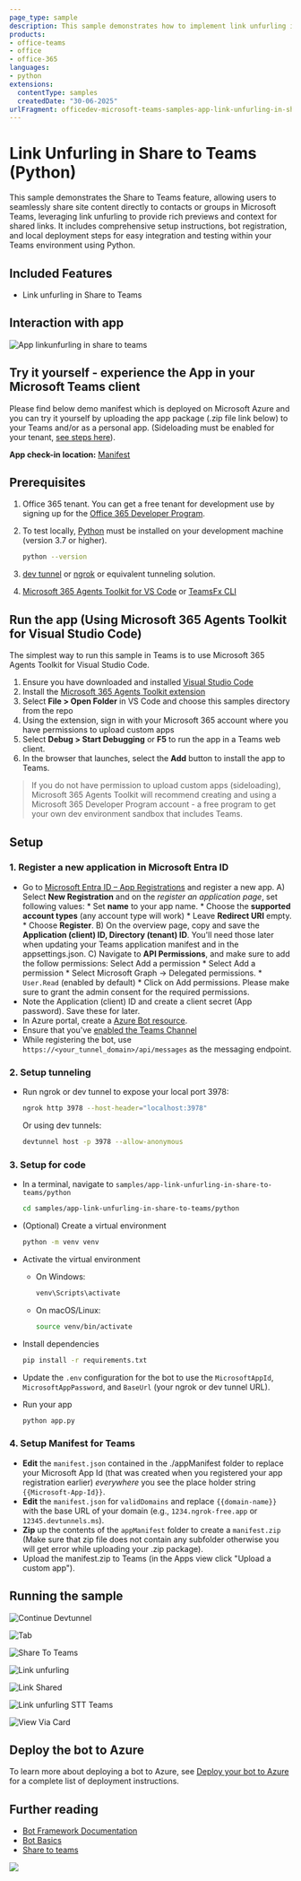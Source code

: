 ```yaml
---
page_type: sample
description: This sample demonstrates how to implement link unfurling in Share to Teams for seamless sharing of site content directly to individual contacts or groups on Teams, using Python.
products:
- office-teams
- office
- office-365
languages:
- python
extensions:
  contentType: samples
  createdDate: "30-06-2025"
urlFragment: officedev-microsoft-teams-samples-app-link-unfurling-in-share-to-teams-python
---
```


# Link Unfurling in Share to Teams (Python)

This sample demonstrates the Share to Teams feature, allowing users to seamlessly share site content directly to contacts or groups in Microsoft Teams, leveraging link unfurling to provide rich previews and context for shared links. It includes comprehensive setup instructions, bot registration, and local deployment steps for easy integration and testing within your Teams environment using Python.

## Included Features

* Link unfurling in Share to Teams

## Interaction with app

![App linkunfurling in share to teams](Images/AppLinkUnfurling.gif)

## Try it yourself - experience the App in your Microsoft Teams client

Please find below demo manifest which is deployed on Microsoft Azure and you can try it yourself by uploading the app package (.zip file link below) to your Teams and/or as a personal app. (Sideloading must be enabled for your tenant, [see steps here](https://docs.microsoft.com/microsoftteams/platform/concepts/build-and-test/prepare-your-o365-tenant#enable-custom-teams-apps-and-turn-on-custom-app-uploading)).

**App check-in location:** [Manifest](/samples/app-link-unfurling-in-share-to-teams/python/demo-manifest/app-link-unfurling-stt.zip)

## Prerequisites

1. Office 365 tenant. You can get a free tenant for development use by signing up for the [Office 365 Developer Program](https://developer.microsoft.com/microsoft-365/dev-program).

2. To test locally, [Python](https://www.python.org/downloads/) must be installed on your development machine (version 3.7 or higher).

    ```bash
    python --version
    ```

3. [dev tunnel](https://learn.microsoft.com/en-us/azure/developer/dev-tunnels/get-started?tabs=windows) or [ngrok](https://ngrok.com/) or equivalent tunneling solution.

4. [Microsoft 365 Agents Toolkit for VS Code](https://marketplace.visualstudio.com/items?itemName=TeamsDevApp.ms-teams-vscode-extension) or [TeamsFx CLI](https://learn.microsoft.com/microsoftteams/platform/toolkit/teamsfx-cli?pivots=version-one)

## Run the app (Using Microsoft 365 Agents Toolkit for Visual Studio Code)

The simplest way to run this sample in Teams is to use Microsoft 365 Agents Toolkit for Visual Studio Code.

1. Ensure you have downloaded and installed [Visual Studio Code](https://code.visualstudio.com/docs/setup/setup-overview)
2. Install the [Microsoft 365 Agents Toolkit extension](https://marketplace.visualstudio.com/items?itemName=TeamsDevApp.ms-teams-vscode-extension)
3. Select **File > Open Folder** in VS Code and choose this samples directory from the repo
4. Using the extension, sign in with your Microsoft 365 account where you have permissions to upload custom apps
5. Select **Debug > Start Debugging** or **F5** to run the app in a Teams web client.
6. In the browser that launches, select the **Add** button to install the app to Teams.

> If you do not have permission to upload custom apps (sideloading), Microsoft 365 Agents Toolkit will recommend creating and using a Microsoft 365 Developer Program account - a free program to get your own dev environment sandbox that includes Teams.

## Setup

### 1. Register a new application in Microsoft Entra ID
  
- Go to [Microsoft Entra ID – App Registrations](https://go.microsoft.com/fwlink/?linkid=2083908) and register a new app.
  A) Select **New Registration** and on the *register an application page*, set following values:
      * Set **name** to your app name.
      * Choose the **supported account types** (any account type will work)
      * Leave **Redirect URI** empty.
      * Choose **Register**.
  B) On the overview page, copy and save the **Application (client) ID, Directory (tenant) ID**. You'll need those later when updating your Teams application manifest and in the appsettings.json.
  C) Navigate to **API Permissions**, and make sure to add the follow permissions:
   Select Add a permission
      * Select Add a permission
      * Select Microsoft Graph -\> Delegated permissions.
      * `User.Read` (enabled by default)
      * Click on Add permissions. Please make sure to grant the admin consent for the required permissions. 
- Note the Application (client) ID and create a client secret (App password). Save these for later.
- In Azure portal, create a [Azure Bot resource](https://docs.microsoft.com/azure/bot-service/bot-builder-authentication?view=azure-bot-service-4.0&tabs=python).
- Ensure that you've [enabled the Teams Channel](https://docs.microsoft.com/azure/bot-service/channel-connect-teams?view=azure-bot-service-4.0)
- While registering the bot, use `https://<your_tunnel_domain>/api/messages` as the messaging endpoint.

### 2. Setup tunneling

- Run ngrok or dev tunnel to expose your local port 3978:

    ```bash
    ngrok http 3978 --host-header="localhost:3978"
    ```

    Or using dev tunnels:

    ```bash
    devtunnel host -p 3978 --allow-anonymous
    ```

### 3. Setup for code

- In a terminal, navigate to `samples/app-link-unfurling-in-share-to-teams/python`

    ```bash
    cd samples/app-link-unfurling-in-share-to-teams/python
    ```

- (Optional) Create a virtual environment

    ```bash
    python -m venv venv
    ```

- Activate the virtual environment

    - On Windows:
        ```bash
        venv\Scripts\activate
        ```
    - On macOS/Linux:
        ```bash
        source venv/bin/activate
        ```

- Install dependencies

    ```bash
    pip install -r requirements.txt
    ```

- Update the `.env` configuration for the bot to use the `MicrosoftAppId`, `MicrosoftAppPassword`, and `BaseUrl` (your ngrok or dev tunnel URL).

- Run your app

    ```bash
    python app.py
    ```

### 4. Setup Manifest for Teams

- **Edit** the `manifest.json` contained in the ./appManifest folder to replace your Microsoft App Id (that was created when you registered your app registration earlier) *everywhere* you see the place holder string `{{Microsoft-App-Id}}`.
- **Edit** the `manifest.json` for `validDomains` and replace `{{domain-name}}` with the base URL of your domain (e.g., `1234.ngrok-free.app` or `12345.devtunnels.ms`).
- **Zip** up the contents of the `appManifest` folder to create a `manifest.zip` (Make sure that zip file does not contain any subfolder otherwise you will get error while uploading your .zip package).
- Upload the manifest.zip to Teams (in the Apps view click "Upload a custom app").

## Running the sample

  ![Continue Devtunnel](Images/OpenApp.png)

  ![Tab](Images/TabView.png)
  
  ![Share To Teams](Images/Preview.png)
  
  ![Link unfurling](Images/SelectChannel.png)

  ![Link Shared](Images/SharedSuccessfully.png)

  ![Link unfurling STT Teams](Images/PostView.png)

  ![View Via Card](Images/StageView.png)

## Deploy the bot to Azure

To learn more about deploying a bot to Azure, see [Deploy your bot to Azure](https://aka.ms/azuredeployment) for a complete list of deployment instructions.

## Further reading

- [Bot Framework Documentation](https://docs.botframework.com)
- [Bot Basics](https://docs.microsoft.com/azure/bot-service/bot-builder-basics?view=azure-bot-service-4.0)
- [Share to teams](https://learn.microsoft.com/microsoftteams/platform/concepts/build-and-test/share-to-teams-from-personal-app-or-tab)

<img src="https://pnptelemetry.azurewebsites.net/microsoft-teams-samples/samples/app-link-unfurling-in-share-to-teams-python" />